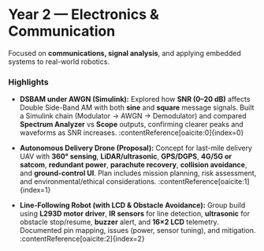 # Year 2 — Electronics & Communication

Focused on **communications, signal analysis**, and applying embedded systems to real-world robotics.

### Highlights
- **DSBAM under AWGN (Simulink):** Explored how **SNR (0–20 dB)** affects Double Side-Band AM with both **sine** and **square** message signals. Built a Simulink chain (Modulator → AWGN → Demodulator) and compared **Spectrum Analyzer** vs **Scope** outputs, confirming clearer peaks and waveforms as SNR increases. :contentReference[oaicite:0]{index=0}

- **Autonomous Delivery Drone (Proposal):** Concept for last-mile delivery UAV with **360° sensing**, **LiDAR/ultrasonic**, **GPS/DGPS**, **4G/5G or satcom**, **redundant power**, **parachute recovery**, **collision avoidance**, and **ground-control UI**. Plan includes mission planning, risk assessment, and environmental/ethical considerations. :contentReference[oaicite:1]{index=1}

- **Line-Following Robot (with LCD & Obstacle Avoidance):** Group build using **L293D motor driver**, **IR sensors** for line detection, **ultrasonic** for obstacle stop/resume, **buzzer** alert, and **16×2 LCD** telemetry. Documented pin mapping, issues (power, sensor tuning), and mitigation. :contentReference[oaicite:2]{index=2}
